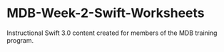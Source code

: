 # MDB-Week-2-Swift-Worksheets
Instructional Swift 3.0 content created for members of the MDB training program. 
